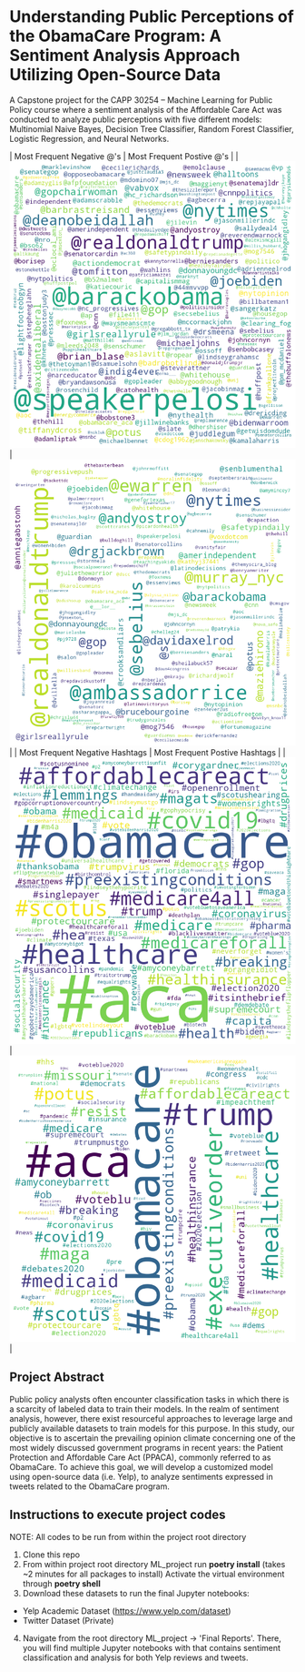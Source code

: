 # Understanding Public Perceptions of the ObamaCare Program: A Sentiment Analysis Approach Utilizing Open-Source Data
A Capstone project for the CAPP 30254 – Machine Learning for Public Policy course where a sentiment analysis of the Affordable Care Act was conducted to analyze public perceptions with five different models: Multinomial Naive Bayes, Decision Tree Classifier, Random Forest Classifier, Logistic Regression, and Neural Networks.

| Most Frequent Negative @'s | Most Frequent Postive @'s |
| ![Alt Text](https://github.com/KCPalisoc/ML_project/blob/main/Graphs/ats.png) | ![Alt Text](https://github.com/KCPalisoc/ML_project/blob/main/Graphs/pos_at.png) |
| Most Frequent Negative Hashtags | Most Frequent Postive Hashtags |
| ![Alt Text](https://github.com/KCPalisoc/ML_project/blob/main/Graphs/hashtags.png) | ![Alt Text](https://github.com/KCPalisoc/ML_project/blob/main/Graphs/pos_hash.png) |


## Project Abstract
Public policy analysts often encounter classification tasks in which there is a scarcity of labeled data to train their models. In the realm of sentiment analysis, however, there exist resourceful approaches to leverage large and publicly available datasets to train models for this purpose. In this study, our objective is to ascertain the prevailing opinion climate concerning one of the most widely discussed government programs in recent years: the Patient Protection and Affordable Care Act (PPACA), commonly referred to as ObamaCare. To achieve this goal, we will develop a customized model using open-source data (i.e. Yelp), to analyze sentiments expressed in tweets related to the ObamaCare program.

## Instructions to execute project codes
NOTE: All codes to be run from within the project root directory

1. Clone this repo
2. From within project root directory ML_project run **poetry install** (takes ~2 minutes for all packages to install)
Activate the virtual environment through **poetry shell**
3. Download these datasets to run the final Jupyter notebooks:
  * Yelp Academic Dataset (https://www.yelp.com/dataset)
  * Twitter Dataset (Private)
4. Navigate from the root directory ML_project -> 'Final Reports'. There, you will find multiple Jupyter notebooks with that contains sentiment classification and analysis for both Yelp reviews and tweets.
